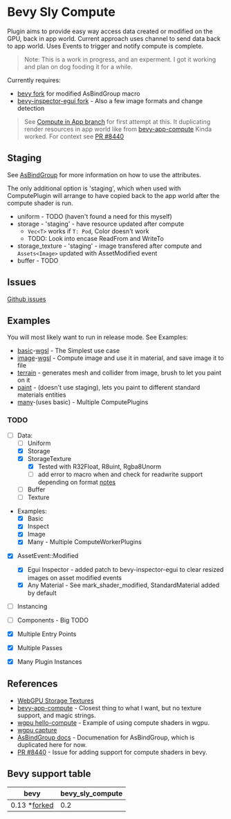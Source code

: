 # Bevy Sly Compute

Plugin aims to provide easy way access data created or modified on the GPU, back in app world.  Current approach uses channel to send data back to app world.  Uses Events to trigger and notify compute is complete.

> Note: This is a work in progress, and an experment.  I got it working and plan on dog fooding it for a while.

Currently requires:

- [bevy fork](https://github.com/slyedoc/bevy/tree/bevy_compute)
for modified AsBindGroup macro
- [bevy-inspector-egui fork](https://github.com/slyedoc/bevy-inspector-egui) -  Also a few image formats and change detection

> See [Compute in App branch](https://github.com/slyedoc/bevy_sly_compute/tree/bevy_0.12) for first attempt at this. It duplicating render resources in app world like from [bevy-app-compute](https://github.com/Kjolnyr/bevy_app_compute) Kinda worked. For context see [PR #8440](https://github.com/bevyengine/bevy/issues/8440)

## Staging

See [AsBindGroup](https://docs.rs/bevy/latest/bevy/render/render_resource/trait.AsBindGroup.html) for more information on how to use the attributes.

The only additional option is 'staging', which when used with ComputePlugin will arrange to have copied back to the app world after the compute shader is run.

- uniform - TODO (haven't found a need for this myself)
- storage - 'staging' - have resource updated after compute
  - ```Vec<T>``` works if ```T: Pod```, Color doesn't work
  - TODO: Look into encase ReadFrom and WriteTo
- storage_texture - 'staging' - image transfered after compute and ```Assets<Image>``` updated with AssetModified event
- buffer - TODO

## Issues

[Github issues](https://github.com/slyedoc/bevy_sly_compute/issues)

## Examples

You will most likely want to run in release mode. See Examples:

- [basic](examples/basic.rs)-[wgsl](assets/basic.wgsl) - The Simplest use case
- [image](examples/image.rs)-[wgsl](assets/image.wgsl) - Compute image and use it in material, and save image it to file
- [terrain](examples/terrain.rs) - generates mesh and collider from image, brush to let you paint on it
- [paint](examples/paint.rs) - (doesn't use staging), lets you paint to different standard materials entities
- [many](examples/many.rs)-(uses basic) - Multiple ComputePlugins

### TODO

- [ ] Data:
  - [ ] Uniform
  - [x] Storage
  - [x] StorageTexture
    - [X] Tested with R32Float, R8uint, Rgba8Unorm
    - [ ] add error to macro when and check for readwrite support depending on format [notes](https://webgpufundamentals.org/webgpu/lessons/webgpu-storage-textures.html)
  - [ ] Buffer  
  - [ ] Texture
- Examples:
  - [x] Basic
  - [x] Inspect
  - [x] Image  
  - [x] Many - Multiple ComputeWorkerPlugins
- [x] AssetEvent::Modified

  - [x] Egui Inspector - added patch to bevy-inspector-egui to clear resized images on asset modified events
  - [x] Any Material - See mark_shader_modified, StandardMaterial added by default
- [ ] Instancing
- [ ] Components - Big TODO
- [x] Multiple Entry Points
- [x] Multiple Passes
- [x] Many Plugin Instances

## References

- [WebGPU Storage Textures](https://webgpufundamentals.org/webgpu/lessons/webgpu-storage-textures.html)
- [bevy-app-compute](https://github.com/Kjolnyr/bevy_app_compute) - Closest thing to what I want, but no texture support, and magic strings.
- [wgpu hello-compute](https://github.com/gfx-rs/wgpu-rs/blob/master/examples/hello-compute/main.rs) - Example of using compute shaders in wgpu.
- [wgpu capture](https://github.com/gfx-rs/wgpu-rs/blob/master/examples/capture/main.rs)
- [AsBindGroup docs](https://docs.rs/bevy/latest/bevy/render/render_resource/trait.AsBindGroup.html) - Documenation for AsBindGroup, which is duplicated here for now.
- [PR #8440](https://github.com/bevyengine/bevy/issues/8440) - Issue for adding support for compute shaders in bevy.

## Bevy support table

| bevy    | bevy_sly_compute |
| ------- | ------------------- |
| 0.13 *[forked](https://github.com/slyedoc/bevy/tree/bevy_compute) | 0.2                 |
